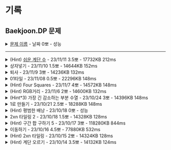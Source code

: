# 기록
## Baekjoon.DP 문제

<details>
<summary><a href="">문제 이름</a> - 날짜 0뽀 - 성능</summary>
<div markdown="1">
<ul>
<li>공개한 1등 기록: </li>
<li>추정 시간 복잡도: </li>
<li>문제 핵심</li>
<li>어려웠던 부분 해결</li>
<li>순위 코드 분석 후 배운 점</li>
<li>보충이 필요한 지식</li>
<li>하고 싶은 말</li>
<li><a href="">노션 링크</a></li>
</ul>
</div>
</details>

--------

<details>
<summary>(Hint) <a href="TheEasyNumberOfStairs.java">쉬운 계단 수</a> - 23/11/11 3.5뽀 - 17732KB 212ms</summary>
<div markdown="1">
<ul>
<li>공개한 1등 기록: 14148KB 120ms</li>
<li>문제 핵심<ul>
<li>이전 수에서 가지치기를 어떻게 해서 현재 수로 넘어오는지 구하고, 전체 수 더해주기.</li>
</ul>
</li>
<li>어려웠던 부분 해결<ul>
<li>두 번째까지만 세어 보고, 0, 9인 경우에 대해 납작하게 (dp[i - 1] * 2 - 1) 이렇게만 생각함. -&gt; <a href="https://cotak.tistory.com/12">블로그 참고</a></li>
<li>arr 정답 배열에 담을 때 += 사용해 자료형 범위 넘어가며 틀림.</li>
<li>블로그에서 이전 수에서 현재 수로 넘어올 때 선 그은 걸 보고 관계를 이렇게 맺어서 해당 수를 모두 더하면 되는 구나! -&gt; 0~9까지 하드 코딩<ul>
<li>0에서 가지치기가 되는 건지 헷갈려서 한 번 더 틀리고, 맨 처음만 안 되는 걸 다시 확인함.</li>
</ul>
</li>
</ul>
</li>
<li>순위 코드 분석 후 배운 점<ul>
<li>for 내에서 if로 0,9 거르고, 마지막 dp만 sum 구해서 출력</li>
<li>Arrays.toString 사용해서 print하면 배열 내 요소 출력</li>
<li>0일때, 9일때를 나눠서 for문 내 if 두 개로 각 j-1, j+1인 경우를 한 번에 처리 가능</li>
<li>for(j = 0; j++ &lt; 10;) 사용</li>
<li>N+2하는 것처럼 앞 뒤에 공간 주고, 처음부터 끝까지 같은 점화식 사용</li>
<li>dp 전체 배열 X, 이전과 이후 저장하는 배열만 생성해 사용</li>
</ul>
</li>
<li>보충이 필요한 지식<ul>
<li>mod 계산에 대해 추후 공부해 보기</li>
<li>int, long 최대 허용치 외우기…</li>
<li>topdwon, bottomup 구현</li>
<li>dp 내의 배열 숫자가 커질수록 내가 생각한 양상이 아니었음… 잘 생각해 보기.</li>
</ul>
</li>
<li>하고 싶은 말<ul>
<li>11/4에 못 풀고, 오늘 도전, 힌트를 보고 풀어냈다.</li>
<li>좀 이해 못한 것도 있지만, 그래도 오랜만에 다른 사람 코드에서 재밌는 부분을 찾았다 ㅎㅅㅎ~!</li>
<li>블로그 글처럼.. 생각하는 게 dp 핵심같은 기분!</li>
</ul>
</li>
<li><a href="https://hannanana.notion.site/_10844-c3b16416d8b245c095040120c0dad41b?pvs=4">노션 링크</a></li>
</ul>
</div>
</details>

<details>
<summary>상자넣기 - 23/11/10 1.5뽀 - 14644KB 152ms</summary>
<div markdown="1">
<ul>
<li>공개한 1등 기록: 14256KB 124ms</li>
<li>문제 핵심<ul>
<li>현재 순서보다 앞선 순서에서 작은 수를 찾고, 그 수에 저장된 (그 수보다 작은 수의 개수의 최댓값)이 가장 큰 수 +1</li>
</ul>
</li>
<li>어려웠던 부분 해결<ul>
<li>dp에 넣을 (가장 큰 dp 값 가진) 작은 수를 찾기 -&gt;  0~i까지 for를 돌리며 이전 값과 비교</li>
</ul>
</li>
<li>순위 코드 분석 후 배운 점<ul>
<li>이진 탐색 사용해 dp 배열에서 유의미한 가장 긴 부분 수열 길이 구하기</li>
<li>D[j]&gt;=D[i] &amp;&amp; S[i]&gt;S[j] 로 하면 이전 dp[j]에서 가장 큰 값에 +1하게 됨.</li>
</ul>
</li>
<li>보충이 필요한 지식<ul>
<li>LIS, <a href="https://bedamino.tistory.com/26">블로그 이진 탐색 사용 설명</a><ul>
<li>이진 탐색에서 어떤 걸 구하고자 하는 건지 확인<ul>
<li>low는 next와 같거나 가장 가까운 작은 수? high는 ?</li>
</ul>
</li>
</ul>
</li>
</ul>
</li>
<li>~칭찬~<ul>
<li>그래도.. ㅎㅅㅎ 가장 긴 감소하는 수열…. 열심히 떠올려서 풀었다 뿌듯.</li>
</ul>
</li>
</ul>
</div>
</details>


<details>
<summary>퇴사 - 23/11/9 3뽀 - 14236KB 132ms</summary>
<div markdown="1">
<ul>
<li>공개한 1등 기록: 14184KB 120ms</li>
<li>문제 핵심<ul>
<li>시간을 idx로 후에 완료될 일 값과 비교하기</li>
</ul>
</li>
<li>어려웠던 부분 해결<ul>
<li>dp[i][j]: <ul>
<li>i: 시간의 흐름, </li>
<li>j: 수락한 일을 해당 일까지 완료했을 때의 받을 돈 <ul>
<li>1&lt;=j&lt;=5: 일을 수행 완료하기까지의 일수, </li>
<li>j=0: 해당일까지 받을 돈의 최댓값</li>
</ul>
</li>
</ul>
</li>
<li>입력: 각 1~5일차 뒤의 dp 배열의 해당하는 j번째에 저장</li>
<li>dp[i][0]: n일 전의 0번째 + i(당일)의 n번째 중 (총 5일 비교) 가장 금액이 큰 값을 i(당일) 0에 저장</li>
<li>idx error -&gt; -5까지 있어서 배열 크기 +5</li>
</ul>
</li>
<li>순위 코드 분석 후 배운 점<ul>
<li>... 거의 이해를 못함 .....</li>
</ul>
</li>
<li>보충이 필요한 지식<ul>
<li>Max 값을 여러 개 비교할 수 있는 방법</li>
</ul>
</li>
<li>하고 싶은 말<ul>
<li>와.. 큰일났다.. 진짜로 모르겠다........ 뭐지..? 다들 점화식을 어떻게 다 저렇게 세운 거지?</li>
</ul>
</li>
</ul>
</div>
</details>


<details>
<summary>01타일 - 23/11/08 0.5뽀 - 22296KB 148ms</summary>
<div markdown="1">
<ul>
<li>공개한 1등 기록: 14196KB 128ms</li>
<li>문제 핵심<ul>
<li>피보나치 수열</li>
</ul>
</li>
<li>어려웠던 부분 해결<ul>
<li>for 문의 종료 조건 수 +1로 배열 크기 설정해야 idx error X</li>
</ul>
</li>
<li>순위 코드 분석 후 배운 점<ul>
<li>저장하지 않고, a, b, result 변수만 업데이트, 1,2인 경우 따로 처리 필요.</li>
</ul>
</li>
<li>보충이 필요한 지식<ul>
<li>이게 어떻게 가능하지?<ul>
<li>짝수: dpn = (n / 2) <em> ((n / 2) + 2 </em> (n / 2 - 1)) % MOD; </li>
<li>홀수: dpn = (((n + 1) / 2) <em> ((n + 1) / 2) % MOD + ((n - 1) / 2) </em> ((n - 1) / 2) % MOD) % MOD; </li>
</ul>
</li>
</ul>
</li>
<li>하고 싶은 말<ul>
<li>풀었던 문제랑 비슷한 유형 나오니까 슥삭..! 이래서….. 문제를 많이 풀어보는구나! 요즘 의기소침했는데, 뭔가….. 좀 자신감이 생기는 기분? ㅋㅋㅋ</li>
</ul>
</li>
</ul>
</div>
</details>


<details>
<summary>(Hint) Four Squares - 23/11/7 4뽀 - 14572KB 148ms</summary>
<div markdown="1">
<ul>
<li>공개한 1등 기록: 14272KB 132ms</li>
<li>문제 핵심<ul>
<li>제곱수인 경우 dp[i - j * j]이 dp[0]으로 출력돼 dp[i]=1이 됨.</li>
<li>j가 1부터 j*j&lt;=i(i와 같아지는 제곱수)까지 돎 =&gt; 이전 수까지 dp에 저장되어 있어서 저장된 배열로 이용 가능 <ul>
<li>0부터 j * j &lt; i까지로 하면 j=0일 때 dp[i]에 저장된 수가 0이라 계속 0만 출력됨.</li>
</ul>
</li>
<li>나머지수(=해당 수 - 제곱수)를 구하는 최소 수는 이미 dp에 있어서 어떤 제곱수를 뺀 나머지 수를 이용하는 게 더 최소를 보장하는지를 j for문에서 비교</li>
</ul>
</li>
<li>어려웠던 부분 해결<ul>
<li>dp 이해 -&gt; print로 확인</li>
</ul>
</li>
<li>순위 코드 분석 후 배운 점<ul>
<li>재귀로 dp 풀기</li>
<li>각 for에서 1,2,3,4 return</li>
</ul>
</li>
<li>보충이 필요한 지식<ul>
<li>예시에서 만족하는 제곱수를 뽑은 것처럼 만족하는 제곱수를 전부 출력하려면 어떤 조건을 추가하면 가능하지?</li>
</ul>
</li>
<li>하고 싶은 말<ul>
<li>dp를 더 열심히 풀자..!</li>
</ul>
</li>
</ul>
</div>
</details>

<details>
<summary>(Hint) RGB거리 - 23/11/6 2뽀 - 14600KB 132ms</summary>
<div markdown="1">
<ul>
<li>공개한 1등 기록: 14140KB 120ms</li>
<li>문제 핵심<ul>
<li>이전 조건에 따른 최솟값 구하기</li>
<li>각 r,g,b 각각에서 시작해 겹치지 않게 min으로 dp 진행</li>
</ul>
</li>
<li>어려웠던 부분 해결<ul>
<li>백트래킹으로 시도했으나 풀리지 않아 dp 힌트 및 코드 확인..</li>
</ul>
</li>
<li>순위 코드 분석 후 배운 점<ul>
<li>입력 받을 때부터 dp 가능!</li>
<li>red, green, blue 상수로 이용</li>
<li>나머지 이용해 행 별로 메모이 제이션 이용 / 두 행으로 비교</li>
<li>stream으로 min 출력</li>
</ul>
</li>
<li>보충이 필요한 지식<ul>
<li>dp 공부</li>
<li>메모이제이션 적절하게 활용하는 법</li>
<li>백트래킹으로 푼다면?</li>
</ul>
</li>
<li>하고 싶은 말<ul>
<li>...... dp를 더 공부하자.</li>
</ul>
</li>
</ul>
</div>
</details>


<details>
<summary>(Hint*3) 가장 긴 감소하는 부분 수열 - 23/10/24 3뽀 - 14396KB 148ms </summary>
<div markdown="1">
<ul>
<li>공개한 1등 기록: 14108KB 124ms</li>
<li>문제 핵심<ul>
<li><a href="https://velog.io/@kmh9250/%EB%B0%B1%EC%A4%8011722-%EA%B0%80%EC%9E%A5-%EA%B8%B4-%EA%B0%90%EC%86%8C%ED%95%98%EB%8A%94-%EB%B6%80%EB%B6%84-%EC%88%98%EC%97%B4">블로그 참고</a></li>
<li>if 세 번째 수인 경우 앞선 두 번째까지의 수 중 큰 수가 존재하고, 해당 digit의 dp+1이 현재 digit의 현재 dp보다 크면 then<ul>
<li>현재 digit의 현재 dp에 해당 digit dp +1<pre><code>dp<span class="hljs-string">[i]</span> = dp<span class="hljs-string">[j]</span> + <span class="hljs-number">1</span>;
</code></pre></li>
</ul>
</li>
<li>i번째마다 현재 개수와 dp[i]의 개수 중 더 큰 값 구해서 cnt 저장</li>
</ul>
</li>
<li><p>어려웠던 부분 해결</p>
<ul>
<li>유니크한 수 구해서 수열로 만들기 set 사용 -&gt; 예제에서 dp 1 1 2 2 2 3 출력까지 도출</li>
<li>조건식 어려워서 hint 확인 -&gt; 이전 수 전체와의 비교, 그 중 저장된 dp 값이 높은 수+1</li>
</ul>
</li>
<li><p>순위 코드 분석 후 배운 점</p>
<ul>
<li>이분 탐색으로도.. 풀 수 있다...</li>
</ul>
</li>
<li><p>보충이 필요한 지식</p>
<ul>
<li>이분 탐색으로 푸는 법..!</li>
</ul>
</li>
<li><p>~칭찬~</p>
<ul>
<li>음.. 열심히 배웠다!</li>
</ul>
</li>
</ul>

</div>
</details>

<details>
<summary>1로 만들기 - 23/10/21 2.5뽀 - 18288KB 148ms</summary>
<div markdown="1">
<ul>
<li><p>공개한 1등 기록: 14292KB 120ms</p>
<ul>
<li>내 기록: Scanner 사용 시 21676KB 232ms, BufferedReader 사용 시 18288KB 148ms</li>
</ul>
</li>
<li><p>문제 핵심</p>
<ul>
<li>memoization을 이용해 dp[N]을 구하는 것이 핵심!</li>
<li>dp[i] = (i-1)번째, (i/3)번째, (i/2)번째 중 min으로 구하는 것이 핵심<ul>
<li>비교 시 i%6, i%3, i%2가 0에 해당 하는 경우에 min 비교</li>
</ul>
</li>
<li>도달하는 방법이 3가지만 있다고 알려준.. 친절한 문제였음..!</li>
</ul>
</li>
<li><p>어려웠던 부분 해결</p>
<ul>
<li>무작정 3, 2로 나눠지는 경우에 대해서만 나누려고 함.<ul>
<li>마지막에 1을 만들기 위해 점화식을 세움. -&gt; 이게 오답 원인.</li>
</ul>
</li>
<li>1~N까지 순차적으로 각 값의 min을 구하고 이용하는 방식으로 변경 -&gt; 해결</li>
</ul>
</li>
<li><p>순위 코드 분석 후 배운 점</p>
<ul>
<li>재귀 이용! 그냥 N/2, N/3 숫자 비교하는데 각각 횟수를 N%2, N%3을 더해도 가능</li>
</ul>
</li>
<li><p>보충이 필요한 지식</p>
<ul>
<li>각각 횟수를 N%2, N%3을 더해서 비교하는 게 min을 왜 보장하지..? </li>
<li>로직이 같은데, 시간 차이 이유? 재귀가 더 빠른가? 어떤 차이지?</li>
</ul>
</li>
<li><p>~칭찬~</p>
<ul>
<li>생각보다 오래 걸리고, 시간 제한 마감에 떠올라서 시간을 더 쓰긴 했지만 그래도 dp를 잘 떠올린 것 같다! 다음에는 카테고리 보지 않고도 잘 풀어낼 수 있으면 좋겠다!</li>
</ul>
</li>
</ul>

</div>
</details>


<details>
<summary>(Hint) 평범한 배낭 - 23/10/18 0뽀 - 성능</summary>
<div markdown="1">
<ul>
<li>공개한 1등 기록: </li>
<li>추정 시간 복잡도: </li>
<li>문제 핵심</li>
<ul>
    <li></li>    
    <li></li>  
</ul>
<li>어려웠던 부분 해결</li>
<ul>
    <li></li>
    <ul>
        <li></li>
    </ul>
    <li></li>
    <ul>
        <li></li>
    </ul>
</ul>
<li>순위 코드 분석 후 배운 점</li>
<ul>
    <li></li>
    <li></li>
    <li></li>
</ul>
<li>보충이 필요한 지식</li>
<ul>
    <li></li>
    <li></li>
</ul>
<li>~칭찬~</li>
<ul>
<li></li>
<ul><li></li></ul>
</ul>
</ul>
</div>
</details>


<details>
<summary>2xn 타일링 2 - 23/10/18 1.5뽀 - 14328KB 128ms</summary>
<div markdown="1">
<ul>
<li>공개한 1등 기록: 14180KB 124ms</li>
<li>문제 핵심<ul>
<li>i-2, i-1에서 중복되는 부분 셈하기<ol>
<li>(i-2) 모음에 각각 ||, =, ㅁ을 더해 주면 2*i을 채울 수 있고, (i-2)모음 *3 개.</li>
<li>(i-1) 모음에 |을 더해 주면 이 또한 2*i을 채울 수 있음. (i-1) 모음 - (i-2) 모음 개.<ul>
<li>(i-2) 모음을 기본으로 하고, 여기에 없는 걸 (i-1)에서 더해줌.</li>
<li>기본으로 삼은 게 (i-2)이고, (i-1) 모음의 앞 부분이 (2*i-2) 모양과 같은 걸 제외해야 하기 때문.</li>
</ul>
</li>
</ol>
</li>
</ul>
</li>
<li>어려웠던 부분 해결<ul>
<li>정해진 마지막을 기준으로 그 전 단계 경우의 수 고민하기</li>
</ul>
</li>
<li>순위 코드 분석 후 배운 점<ul>
<li>(입력은 1부터라고 명시되어 있지만) 0인 경우도 1로 초기화해 점화식 2부터 진행</li>
<li>br.readline() 한 글자면 그대로 사용해도 됨.</li>
</ul>
</li>
<li>보충이 필요한 지식<ul>
<li>문제에서 10007 수로  설정한 이유?</li>
</ul>
</li>
<li>~칭찬~<ul>
<li>지난 번에 배운 대로 생각해서 해냈다! 비교적 불필요한 코드는 넣지 않은 것 같다!</li>
</ul>
</li>
</ul>
</div>
</details>


<details>
<summary>(Hint) 구간 합 구하기 5 - 23/10/17 3뽀 - 118280KB 844ms</summary>
<div markdown="1">
<ul>
<li>공개한 1등 기록: 26792KB 312ms</li>
<li><p>문제 핵심</p>
<ul>
<li><p>(1,1)부터 해당 위치까지의 구간합을 각 배열에 구하고, 요구하는 구간만의 합을 도출하기</p>
<pre><code>//(1,1)부터 해당 위치까지의 합
sumArr[<span class="hljs-string">i</span>][<span class="hljs-symbol">j - 1</span>] + sumArr[<span class="hljs-string">i - 1</span>][<span class="hljs-symbol">j</span>] - sumArr[<span class="hljs-string">i - 1</span>][<span class="hljs-symbol">j - 1</span>] + Integer.parseInt(st.nextToken());

//최종 구간 합
int prefixSum = sumArr[<span class="hljs-string">x2</span>][<span class="hljs-symbol">y2</span>] - sumArr[<span class="hljs-string">x2</span>][<span class="hljs-symbol">y1-1</span>] - sumArr[<span class="hljs-string">x1-1</span>][<span class="hljs-symbol">y2</span>] + sumArr[<span class="hljs-string">x1-1</span>][<span class="hljs-symbol">y1-1</span>];
</code></pre></li>
<li>꼭 그림 확인하고, 부분 -&gt; 전체인 부분 고려하기!</li>
<li>어디서 어떻게 점화식을 도출할 건지 고민</li>
</ul>
</li>
<li>어려웠던 부분 해결<ul>
<li>시간 초과<ul>
<li>시간 초과날 걸 알았지만, 떠오르지 않아 for 진행 -&gt; 역시나 시간 초과라 힌트 확인 후  각 합을 구해 배열에 넣기 성공</li>
</ul>
</li>
<li>구간 합 구하기 오류<ul>
<li>그림으로 확인 안 하고, (x2, y2) - (x1-1, y1-1) 진행해 틀림 -&gt; 다른 힌트 그림 보고 구획 나눠 답 도출</li>
</ul>
</li>
</ul>
</li>
<li>순위 코드 분석 후 배운 점<ul>
<li>x1, y1 받을 때 로직에서 사용하는 값은 실질적으로 -1이라 처음부터 그렇게 저장</li>
<li>상위권 대부분 read() 구현해 사용.</li>
</ul>
</li>
<li>보충이 필요한 지식<ul>
<li>read() 등 구현 및 메서드 분리</li>
</ul>
</li>
<li>~칭찬~<ul>
<li>시간 초과 날 걸 알았지만, 답이라도 구해 보자는 마음으로! 다음에는 지금 배운 걸 열심히 기억하고 적용하기!</li>
<li>어제 합을 생각했던 만큼 조금 더 시간을 들였어도 좋았겠지만, 시간 내에 풀지 못한 건 맞으니까. 빠르게 잘 결정했다! </li>
</ul>
</li>
</ul>
</div>
</details>


<details>
<summary>이동하기 - 23/10/16 4.5뽀 - 77880KB 532ms</summary>
<div markdown="1">
<ul>
<li>공개한 1등 기록: 23036KB 204ms</li>
<li>문제 핵심<ul>
<li>대각선은 생각할 필요 없음.<ul>
<li>대각선으로 한 번 오는 것보다 오른쪽/아래쪽을 한 번 거쳐 오는 게 사탕을 더 많이 담을 수 있음.</li>
</ul>
</li>
<li>idx 고려</li>
</ul>
</li>
<li>어려웠던 부분 해결<ul>
<li>처음 발상 -&gt; 불확실해 단념<ul>
<li>최대 합을 구하는 거라 대각선은 의미 X</li>
<li>이동 수: N+M-2</li>
<li>dp[이동 수] = 갈 수 있는 지역의 합</li>
<li>이동 시마다 머물렀던 셀 제외 행/열의 합을 빼 주기.</li>
</ul>
</li>
<li>정답 발상<ul>
<li>위쪽/왼쪽 중 더 많은 사탕을 가진 쪽의 경로를 택하고 현재 사탕 합치기<pre><code>dpRes[<span class="hljs-string">i</span>][<span class="hljs-symbol">j</span>] = Math.max(dpRes[<span class="hljs-string">i - 1</span>][<span class="hljs-symbol">j</span>], dpRes[<span class="hljs-string">i</span>][<span class="hljs-symbol">j - 1</span>]) + candy[<span class="hljs-string">i</span>][<span class="hljs-symbol">j</span>];
</code></pre></li>
</ul>
</li>
<li>구현 시 고친 점<ul>
<li>r=1, c=1인 경우를 각각 구하고, r=2, c=2인 경우를 따로 구하면 예시 코드나 반례는 돌아가는데, 백준 1%에서 틀렸다고 나옴.</li>
<li>여기서 힌트 확인, 따로 구하지 않고, idx를 1로 설정해서 그냥 1부터 N까지 점화식 구하니 정답. </li>
<li>동기님이 알아챈 사실: dpRes 배열 이름을 candy라고 잘못 적어서 오류였음...!.. 고치고 돌리니 첫 코드도 맞았음. -&gt; ... 답이 다 나와도 내가 의도한 대로 동작하는지 확인 위해 디버깅 한번 돌려 보기..! 컴파일러가 잡지 못하는 인간오류를... 발견해야 한다...</li>
</ul>
</li>
</ul>
</li>
<li>순위 코드 분석 후 배운 점<ul>
<li>r, c 1일 때는 그냥 for 한 개로 합쳐도 무방, 필요한 조건인지 꼭 생각해 보기.</li>
<li>입력 받으면서 동시에 dp 구하는 것도 가능</li>
</ul>
</li>
<li>보충이 필요한 지식<ul>
<li>BFS가 아닌 DP인 이유? 어떤 상황에서 어떤 알고리즘이 더 적절할지 선택하는 법</li>
<li>점화식의 기준을 잘 파악하기</li>
</ul>
</li>
<li>~칭찬~<ul>
<li>점화식 발상을 해낸 것이 장하다! 비록... 배열명을 틀려서 힌트를 봤지만, dp에 한 걸음 더 다가간 기분~.~</li>
</ul>
</li>
</div>
</details>


<details>
<summary>(Hint) 2xn 타일링 - 23/10/15 2뽀 - 14324KB 128ms </summary>
<div markdown="1">
<ul>
<li>공개한 1등 기록: 14204KB 124ms</li>
<li>문제 핵심</li>
<ul>
    <li>마지막 수 기준으로 그 직전 경우의 수를 구하고, 점화식으로 표현하기! - 경우의 수 조건을 잘 나누는 게 핵심!</li>    
    <li>혹은 일정한 규칙으로 조합 구해서 각 수를 구하면 피보나치 수열 등장!</li>
    <ul>
        <li>짝수, 홀수 규칙</li>
        <ul>
            <li>홀수(2n-1): n개 더하기 - C(2n-1,0)+C(2n-1-1,1)+...+C(2n-1-n+1,n-1)</li>
            <li>짝수(2n): (2n-n+1==n될 때까지) n+1개 더하기 - C(2n,0)+C(2n-1,1)+...+C(2n-n+1,n)</li>
            <details>
            <summary>1~9까지 계산</summary>
            <div markdown="1">
            1: 1           = 1 <br>
            2: 1+1         = 2 <br>
            3: 1+2         = 3 <br>
            4: 1+3+1       = 5 <br>    
            5: 1+4+3       = 8 <br>
            6: 1+5+6+1     = 13 <br>
            7: 1+6+10+4    = 21 <br>
            8: 1+7+15+10+1 = 34 <br>
            9: 1+8+21+20+5 = 55
            </div>
            </details>
        </ul>
    </ul>   
    <li>각 수열에 나머지 연산을 해도 결과는 같음!</li>
    <ul>
        <li>수 = (10007*몫+나머지)로 표현한다면 (수+수+수+…+수)%10007에서 나머지%10007만 따로 빼서 계산이 가능</li>
        <li>즉, 전체 수에 나머지 연산을 하는 건 각 수의 나머지 연산을 더한 것과 같음.</li>
    </ul>
</ul>
<li>어려웠던 부분 해결, 배운점</li>
<ul>
    <li>피보나치 수열 구했는데, 틀렸습니다! -> N이 일정 숫자 이상이면 출력값 범위를 넘어감.</li>
    <ul>
        <li>이전에는 출력 시에만 %10007했는데, 각 수열에 %10007 진행, 이 과정에서 이렇게 해도 되는지 힌트 봄.</li>
        <li>항상 범위 고민하기~!</li>
    </ul>
</ul>
<li>순위 코드 분석 후 배운 점</li>
<ul>
    <li>1,2인 경우 적절한 조건으로 코드 반복 X</li>
    <ul>
        <li>dp[1]=1 이후 if(n≥2)로 dp[2] 저장</li>
        <li>N+2개로 초기화해서 1,2를 아예 더하고 시작</li>
    </ul>
    <li>0,1 등 연산할 필요 없는 특정 조건이면 그냥 바로 print하고 return!</li>
</ul>
<li>보충이 필요한 지식</li>
<ul>
    <li>조합을 이런 조건 하에 모두 더하는 게 원래 피보나치를 유도하는 공식 같은 건지? 어떻게 이게 피보나치가 나오는 건지? 아니면 조합을 구하는 자체에도 점화식을 유도할 수 있는지?</li>
    <ul>
        <li>결국 마지막은 기준으로 생각하고, 마지막에 도달하는 직전 경우의 수를 나누고, 그걸 점화식으로 표현하는 게 핵심.</li>
        <li>

[정석 - 참고한 블로그](https://kosaf04pyh.tistory.com/222)</li>
    </ul>    
</ul>
<li>~칭찬~</li>
<ul>
<li>차근차근 하나씩 계산해서 조합까지 규칙 발견하고, 어떻게 해야 하지 고민하다 혹시나 다 더했는데, 피보나치가..!!! 진짜 기뻤고, 끝까지 계산해서 규칙을 발견해야 하는구나.. .생각했다!!! 크~! -> 블로그를 보니 내가 구한 건 맞기야 하겠지만 우연이었겠구나 생각했다 하하. </li>
<li>나머지 연산.. 저렇게 해도 되는지 아리까리해서 간단히 검증도 해서 이해하고! 짱짱!!!</li>
</ul>
</div>
</details>

<details>
<summary>(Hint) 계단 오르기 - 23/10/14 3.5뽀 - 14132KB 124ms
</summary>
<div markdown="1">
<ul>
<li>공개한 1등 기록: 13992KB 116ms</li>
<li>문제 핵심</li>
<ul>
    <li>점화식!!!!!</li>    
    <li>마지막 확정된 계단을 기준으로 경우의 수를 찾아내기</li>
    <ol>
    <li>dp[i]=dp[i-3]+stairs[i-1]+stairs[i]
    </li>
    <li>dp[i]=dp[i-2])+stairs[i]
    </li>
    </ol>
</ul>
<li>어려웠던 부분 해결</li>
<ul>
    <li>초반에 생각한 방식 -> 생각 후 검증 어려워 바로 힌트 확인</li>
    <ul>
        <li>가장 수가 커야 하니 많이 가는 게 좋다는 걸 전제</li>
        <li>3개 중 OUT이 없으면 3개 중 1개는 무조건 건너뛰고, 그 직전에 OUT이었으니 2,3번째 숫자 중 작은 숫자 OUT</li>
        <li>OUT이 있다면 다음 3개로 넘어감.</li>
    </ul>
    <li>idx 오류</li>
    <ul>
        <li>점화식 처리 중 dp 배열과 stairs 배열의 idx 1,2 예외 처리 오류 -> 디버깅으로 확인 후 수정</li>
        <li>점화식이 i-3까지 있어서 1부터 시작해야 1,2만 예외 처리로 가능.</li>
    </ul>
</ul>
<li>순위 코드 분석 후 배운 점</li>
<ul>
    <li>점화식이라서인지 입력을 받으면서 바로 dp를 돌려 dp 저장 및 최종 출력 가능</li>
</ul>
<li>보충이 필요한 지식</li>
<ul>
    <li>점화식의 기준, 검증 시 확인해야 할 부분</li>
    <li>idx를 0부터 설정할 때의 점화식 조건은?</li>
    <li>확인한 순위권, 숏코딩은 전부 점화식 같음 -> 점화식 떠올리기 연습만이 살 길.</li>
</ul>
<li>~칭찬~</li>
<ul>
    <li>고민을 한 시간 정도 하고, 떠오른 생각을 검증할 수 없을 것 같아 과감하게! 정답을 확인한 것</li>
    <ul><li>처음 접해 보는 문제라 생각해 본 후 정답 input을 넣고 output을 내는 게 더 효율적</li>
    <li> 와중에 힌트만 얻으려고 파이썬 코드를 봤지만, 정말 잘 읽혀서 의미는 없었다...
    </li>
</ul>
</ul>
</ul>
</div>
</details>
